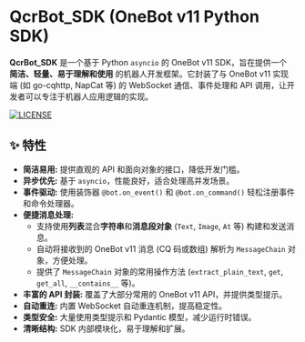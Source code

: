 # QcrBot_SDK (OneBot v11 Python SDK)



**QcrBot_SDK** 是一个基于 Python `asyncio` 的 OneBot v11 SDK，旨在提供一个 **简洁、轻量、易于理解和使用** 的机器人开发框架。它封装了与 OneBot v11 实现端 (如 go-cqhttp, NapCat 等) 的 WebSocket 通信、事件处理和 API 调用，让开发者可以专注于机器人应用逻辑的实现。

[![LICENSE](https://img.shields.io/badge/license-AGPL--3.0-blue.svg)](https://github.com/QcrTiMo/QcrBot_SDK/blob/main/LICENSE) 

## ✨ 特性

*   **简洁易用:** 提供直观的 API 和面向对象的接口，降低开发门槛。
*   **异步优先:** 基于 `asyncio`，性能良好，适合处理高并发场景。
*   **事件驱动:** 使用装饰器 `@bot.on_event()` 和 `@bot.on_command()` 轻松注册事件和命令处理器。
*   **便捷消息处理:**
    *   支持使用**列表**混合**字符串**和**消息段对象** (`Text`, `Image`, `At` 等) 构建和发送消息。
    *   自动将接收到的 OneBot v11 消息 (CQ 码或数组) 解析为 `MessageChain` 对象，方便处理。
    *   提供了 `MessageChain` 对象的常用操作方法 (`extract_plain_text`, `get`, `get_all`, `__contains__` 等)。
*   **丰富的 API 封装:** 覆盖了大部分常用的 OneBot v11 API，并提供类型提示。
*   **自动重连:** 内置 WebSocket 自动重连机制，提高稳定性。
*   **类型安全:** 大量使用类型提示和 Pydantic 模型，减少运行时错误。
*   **清晰结构:** SDK 内部模块化，易于理解和扩展。


